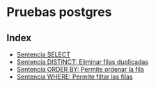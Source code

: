 # Pruebas postgres


## Index
- [Sentencia SELECT](/estructura-sentecia-select/select.sql)
- [Sentencia DISTINCT: Eliminar filas duplicadas](/estructura-sentecia-select/select-distintc.sql)
- [Sentencia ORDER BY: Permite ordenar la fila ](/estructura-sentecia-select/select-ordenarSalidas.sql)
- [Sentencia WHERE: Permite filtar las filas](/estructura-sentecia-select/select-filtarFilas.sql)